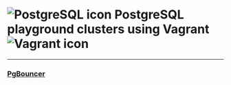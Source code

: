 # ![PostgreSQL icon](https://www.postgresql.org/favicon.ico) PostgreSQL playground clusters using Vagrant ![Vagrant icon](https://www.vagrantup.com/favicon.ico)

---

### [PgBouncer](./pgbouncer)
